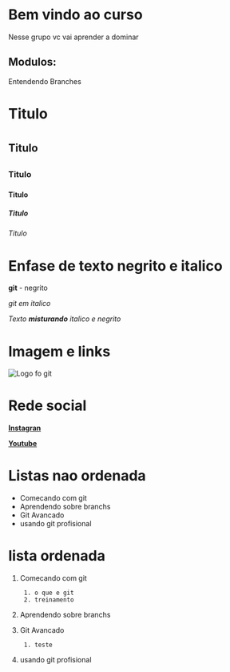 # Bem vindo ao curso 
Nesse grupo vc vai aprender a dominar

## Modulos:

Entendendo Branches

# Titulo <h1>
## Titulo <h2>
### Titulo <h3>
#### Titulo <h4>
##### Titulo <h5>
###### Titulo <h6>


# Enfase de texto negrito e italico
**git**  - negrito

_git em italico_ 

_Texto **misturando** italico e negrito_

# Imagem e links

![Logo fo git](https://sujeitoprogramador.com/wp-content/uploads/2021/04/gitimage.png)

# Rede social
[**Instagran**](https://instagram.com/sujeitoprogramador)

[**Youtube**](https://youtube.com/sujeitoprogramador)



# Listas nao ordenada
* Comecando com git
* Aprendendo sobre branchs
* Git Avancado
* usando git profisional

# lista ordenada
1. Comecando com git
        
        1. o que e git
        2. treinamento 
2. Aprendendo sobre branchs
3. Git Avancado
        
        1. teste
4. usando git profisional
